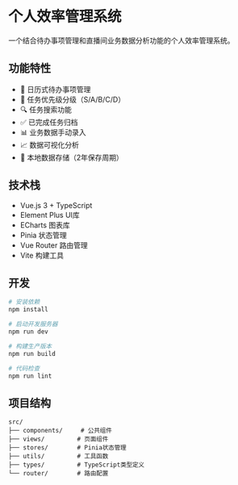 # 个人效率管理系统

一个结合待办事项管理和直播间业务数据分析功能的个人效率管理系统。

## 功能特性

- 📅 日历式待办事项管理
- 🎯 任务优先级分级（S/A/B/C/D）
- 🔍 任务搜索功能
- ✅ 已完成任务归档
- 📊 业务数据手动录入
- 📈 数据可视化分析
- 💾 本地数据存储（2年保存周期）

## 技术栈

- Vue.js 3 + TypeScript
- Element Plus UI库
- ECharts 图表库
- Pinia 状态管理
- Vue Router 路由管理
- Vite 构建工具

## 开发

```bash
# 安装依赖
npm install

# 启动开发服务器
npm run dev

# 构建生产版本
npm run build

# 代码检查
npm run lint
```

## 项目结构

```
src/
├── components/     # 公共组件
├── views/         # 页面组件
├── stores/        # Pinia状态管理
├── utils/         # 工具函数
├── types/         # TypeScript类型定义
└── router/        # 路由配置
```